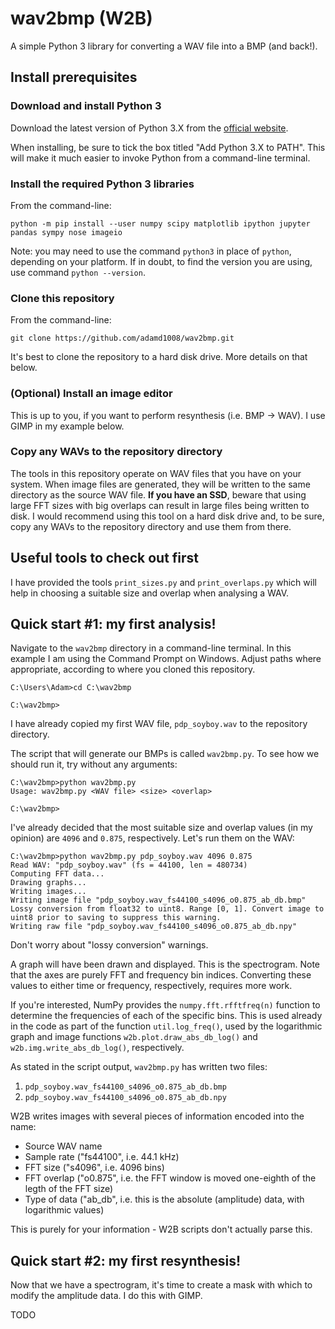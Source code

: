 # wav2bmp (W2B)

A simple Python 3 library for converting a WAV file into a BMP (and back!).

## Install prerequisites

### Download and install Python 3

Download the latest version of Python 3.X from the [official website](https://www.python.org/downloads/).

When installing, be sure to tick the box titled "Add Python 3.X to PATH". This will make it much easier to invoke Python from a command-line terminal.

### Install the required Python 3 libraries

From the command-line:

```
python -m pip install --user numpy scipy matplotlib ipython jupyter pandas sympy nose imageio
```

Note: you may need to use the command `python3` in place of `python`, depending on your platform. If in doubt, to find the version you are using, use command `python --version`.

### Clone this repository

From the command-line:

```
git clone https://github.com/adamd1008/wav2bmp.git
```

It's best to clone the repository to a hard disk drive. More details on that below.

### (Optional) Install an image editor

This is up to you, if you want to perform resynthesis (i.e. BMP -> WAV). I use GIMP in my example below.

### Copy any WAVs to the repository directory

The tools in this repository operate on WAV files that you have on your system. When image files are generated, they will be written to the same directory as the source WAV file. **If you have an SSD**, beware that using large FFT sizes with big overlaps can result in large files being written to disk. I would recommend using this tool on a hard disk drive and, to be sure, copy any WAVs to the repository directory and use them from there.

## Useful tools to check out first

I have provided the tools `print_sizes.py` and `print_overlaps.py` which will help in choosing a suitable size and overlap when analysing a WAV.

## Quick start #1: my first analysis!

Navigate to the `wav2bmp` directory in a command-line terminal. In this example I am using the Command Prompt on Windows. Adjust paths where appropriate, according to where you cloned this repository.

```
C:\Users\Adam>cd C:\wav2bmp

C:\wav2bmp>
```

I have already copied my first WAV file, `pdp_soyboy.wav` to the repository directory.

The script that will generate our BMPs is called `wav2bmp.py`. To see how we should run it, try without any arguments:

```
C:\wav2bmp>python wav2bmp.py
Usage: wav2bmp.py <WAV file> <size> <overlap>

C:\wav2bmp>
```

I've already decided that the most suitable size and overlap values (in my opinion) are `4096` and `0.875`, respectively. Let's run them on the WAV:

```
C:\wav2bmp>python wav2bmp.py pdp_soyboy.wav 4096 0.875
Read WAV: "pdp_soyboy.wav" (fs = 44100, len = 480734)
Computing FFT data...
Drawing graphs...
Writing images...
Writing image file "pdp_soyboy.wav_fs44100_s4096_o0.875_ab_db.bmp"
Lossy conversion from float32 to uint8. Range [0, 1]. Convert image to uint8 prior to saving to suppress this warning.
Writing raw file "pdp_soyboy.wav_fs44100_s4096_o0.875_ab_db.npy"
```

Don't worry about "lossy conversion" warnings.

A graph will have been drawn and displayed. This is the spectrogram. Note that the axes are purely FFT and frequency bin indices. Converting these values to either time or frequency, respectively, requires more work.

If you're interested, NumPy provides the `numpy.fft.rfftfreq(n)` function to determine the frequencies of each of the specific bins. This is used already in the code as part of the function `util.log_freq()`, used by the logarithmic graph and image functions `w2b.plot.draw_abs_db_log()` and `w2b.img.write_abs_db_log()`, respectively.

As stated in the script output, `wav2bmp.py` has written two files:

1. `pdp_soyboy.wav_fs44100_s4096_o0.875_ab_db.bmp`
2. `pdp_soyboy.wav_fs44100_s4096_o0.875_ab_db.npy`

W2B writes images with several pieces of information encoded into the name:

- Source WAV name
- Sample rate ("fs44100", i.e. 44.1 kHz)
- FFT size ("s4096", i.e. 4096 bins)
- FFT overlap ("o0.875", i.e. the FFT window is moved one-eighth of the legth of the FFT size)
- Type of data ("ab_db", i.e. this is the absolute (amplitude) data, with logarithmic values)

This is purely for your information - W2B scripts don't actually parse this.

## Quick start #2: my first resynthesis!

Now that we have a spectrogram, it's time to create a mask with which to modify the amplitude data. I do this with GIMP.

TODO

